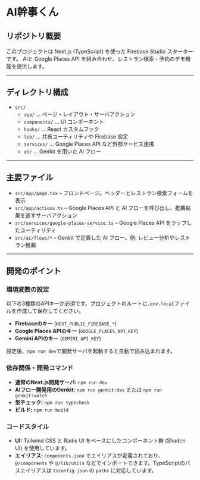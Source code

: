 # AI幹事くん

## リポジトリ概要

このプロジェクトは Next.js (TypeScript) を使った Firebase Studio スターターです。
AIと Google Places API を組み合わせ、レストラン検索・予約のデモ機能を提供します。

---

## ディレクトリ構成

- `src/`
  - `app/` … ページ・レイアウト・サーバアクション
  - `components/` … UI コンポーネント
  - `hooks/` … React カスタムフック
  - `lib/` … 共有ユーティリティや Firebase 設定
  - `services/` … Google Places API など外部サービス連携
  - `ai/` … Genkit を用いた AI フロー

---

## 主要ファイル

- `src/app/page.tsx` – フロントページ。ヘッダーとレストラン検索フォームを表示
- `src/app/actions.ts` – Google Places API と AI フローを呼び出し、推薦結果を返すサーバアクション
- `src/services/google-places-service.ts` – Google Places API をラップしたユーティリティ
- `src/ai/flows/*` – Genkit で定義した AI フロー。例: レビュー分析やレストラン推薦

---

## 開発のポイント

### 環境変数の設定

以下の3種類のAPIキーが必須です。プロジェクトのルートに`.env.local`ファイルを作成して保存してください。

- **Firebaseのキー** (`NEXT_PUBLIC_FIREBASE_*`)
- **Google Places APIのキー** (`GOOGLE_PLACES_API_KEY`)
- **Gemini APIのキー** (`GEMINI_API_KEY`)

設定後、`npm run dev`で開発サーバを起動すると自動で読み込まれます。

### 依存関係・開発コマンド

- **通常のNext.js開発サーバ:** `npm run dev`
- **AIフロー開発用のGenkit:** `npm run genkit:dev` または `npm run genkit:watch`
- **型チェック:** `npm run typecheck`
- **ビルド:** `npm run build`

### コードスタイル

- **UI:** Tailwind CSS と Radix UI をベースにしたコンポーネント群 (Shadcn UI) を使用しています。
- **エイリアス:** `components.json` でエイリアスが定義されており、`@/components` や `@/lib/utils` などでインポートできます。TypeScriptのパスエイリアスは `tsconfig.json` の `paths` に対応しています。
